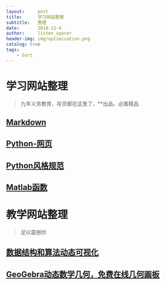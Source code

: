 ```yaml
---
layout:     post
title:      学习网站整理
subtitle:   整理
date:       2018-12-4
author:     listen_spacer
header-img: img/optimization.png
catalog: true
tags:
    - Sort
---
```


# 学习网站整理

>九年义务教育，存货都在这里了，**出品，必属精品

## [Markdown](http://itmyhome.com/markdown/index.html)

## [Python-网页](http://cn.python-requests.org/zh_CN/latest/)

## [Python风格规范](https://zh-google-styleguide.readthedocs.io/en/latest/google-python-styleguide/python_style_rules/)

## [Matlab函数](https://ww2.mathworks.cn/help/matlab/)

# 教学网站整理

>足以震撼你

## [数据结构和算法动态可视化](https://visualgo.net)

## [GeoGebra动态数学几何，免费在线几何画板](https://www.geogebra.org/geometry)